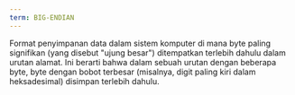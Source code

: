 ```yaml
---
term: BIG-ENDIAN
---
```


Format penyimpanan data dalam sistem komputer di mana byte paling signifikan (yang disebut "ujung besar") ditempatkan terlebih dahulu dalam urutan alamat. Ini berarti bahwa dalam sebuah urutan dengan beberapa byte, byte dengan bobot terbesar (misalnya, digit paling kiri dalam heksadesimal) disimpan terlebih dahulu.